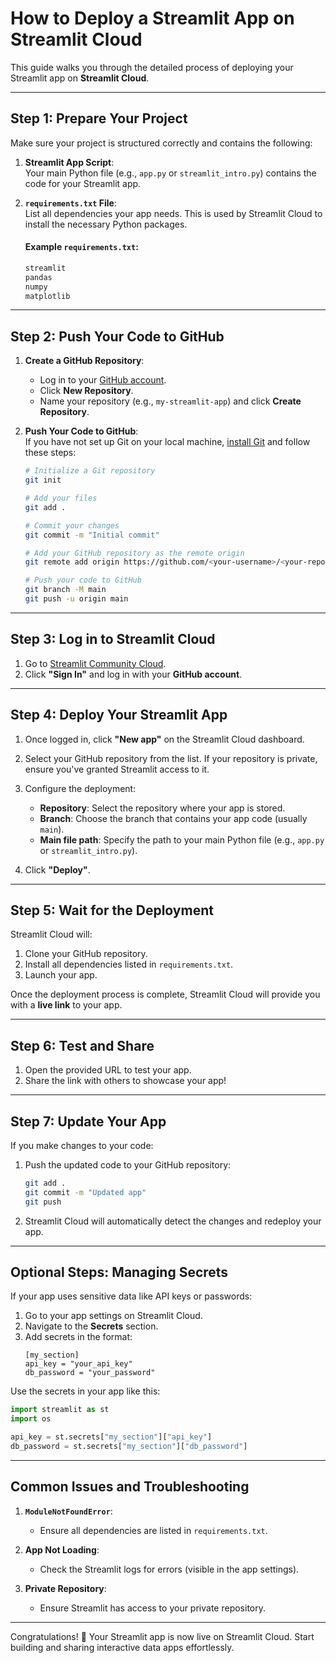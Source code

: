 
# **How to Deploy a Streamlit App on Streamlit Cloud**

This guide walks you through the detailed process of deploying your Streamlit app on **Streamlit Cloud**.

---

## **Step 1: Prepare Your Project**
Make sure your project is structured correctly and contains the following:

1. **Streamlit App Script**:  
   Your main Python file (e.g., `app.py` or `streamlit_intro.py`) contains the code for your Streamlit app.

2. **`requirements.txt` File**:  
   List all dependencies your app needs. This is used by Streamlit Cloud to install the necessary Python packages.

   #### Example `requirements.txt`:
   ```txt
   streamlit
   pandas
   numpy
   matplotlib
   ```

---

## **Step 2: Push Your Code to GitHub**
1. **Create a GitHub Repository**:
   - Log in to your [GitHub account](https://github.com).
   - Click **New Repository**.
   - Name your repository (e.g., `my-streamlit-app`) and click **Create Repository**.

2. **Push Your Code to GitHub**:  
   If you have not set up Git on your local machine, [install Git](https://git-scm.com/) and follow these steps:
   ```bash
   # Initialize a Git repository
   git init

   # Add your files
   git add .

   # Commit your changes
   git commit -m "Initial commit"

   # Add your GitHub repository as the remote origin
   git remote add origin https://github.com/<your-username>/<your-repository-name>.git

   # Push your code to GitHub
   git branch -M main
   git push -u origin main
   ```

---

## **Step 3: Log in to Streamlit Cloud**
1. Go to [Streamlit Community Cloud](https://streamlit.io/cloud).
2. Click **"Sign In"** and log in with your **GitHub account**.

---

## **Step 4: Deploy Your Streamlit App**
1. Once logged in, click **"New app"** on the Streamlit Cloud dashboard.
2. Select your GitHub repository from the list. If your repository is private, ensure you've granted Streamlit access to it.
3. Configure the deployment:
   - **Repository**: Select the repository where your app is stored.
   - **Branch**: Choose the branch that contains your app code (usually `main`).
   - **Main file path**: Specify the path to your main Python file (e.g., `app.py` or `streamlit_intro.py`).

4. Click **"Deploy"**.

---

## **Step 5: Wait for the Deployment**
Streamlit Cloud will:
1. Clone your GitHub repository.
2. Install all dependencies listed in `requirements.txt`.
3. Launch your app.

Once the deployment process is complete, Streamlit Cloud will provide you with a **live link** to your app.

---

## **Step 6: Test and Share**
1. Open the provided URL to test your app.
2. Share the link with others to showcase your app!

---

## **Step 7: Update Your App**
If you make changes to your code:
1. Push the updated code to your GitHub repository:
   ```bash
   git add .
   git commit -m "Updated app"
   git push
   ```
2. Streamlit Cloud will automatically detect the changes and redeploy your app.

---

## **Optional Steps: Managing Secrets**
If your app uses sensitive data like API keys or passwords:
1. Go to your app settings on Streamlit Cloud.
2. Navigate to the **Secrets** section.
3. Add secrets in the format:
   ```
   [my_section]
   api_key = "your_api_key"
   db_password = "your_password"
   ```

Use the secrets in your app like this:
```python
import streamlit as st
import os

api_key = st.secrets["my_section"]["api_key"]
db_password = st.secrets["my_section"]["db_password"]
```

---

## **Common Issues and Troubleshooting**
1. **`ModuleNotFoundError`**:  
   - Ensure all dependencies are listed in `requirements.txt`.

2. **App Not Loading**:  
   - Check the Streamlit logs for errors (visible in the app settings).

3. **Private Repository**:  
   - Ensure Streamlit has access to your private repository.

---

Congratulations! 🎉 Your Streamlit app is now live on Streamlit Cloud. Start building and sharing interactive data apps effortlessly.
